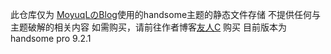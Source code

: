 此仓库仅为 [MoyuqLのBlog](https:/blog.moyuql.top)使用的handsome主题的静态文件存储
不提供任何与主题破解的相关内容
如需购买，请前往作者博客[友人C](https://www.ihewro.com/archives/489/) 购买
目前版本为 handsome pro 9.2.1
